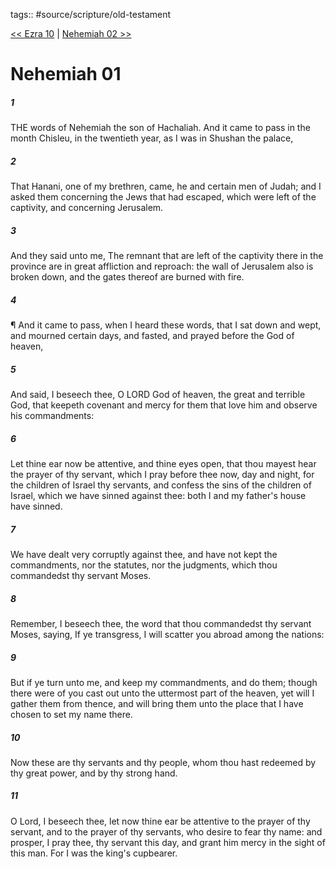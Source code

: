 tags:: #source/scripture/old-testament

[<< Ezra 10](source/scripture/old-testament/15_Ezra/Ezra_10.md) | [Nehemiah 02 >>](source/scripture/old-testament/16_Nehemiah/Nehemiah_02.md)

# Nehemiah 01

##### 1

THE words of Nehemiah the son of Hachaliah. And it came to pass in the month Chisleu, in the twentieth year, as I was in Shushan the palace,

##### 2

That Hanani, one of my brethren, came, he and certain men of Judah; and I asked them concerning the Jews that had escaped, which were left of the captivity, and concerning Jerusalem.

##### 3

And they said unto me, The remnant that are left of the captivity there in the province are in great affliction and reproach: the wall of Jerusalem also is broken down, and the gates thereof are burned with fire.

##### 4

¶ And it came to pass, when I heard these words, that I sat down and wept, and mourned certain days, and fasted, and prayed before the God of heaven,

##### 5

And said, I beseech thee, O LORD God of heaven, the great and terrible God, that keepeth covenant and mercy for them that love him and observe his commandments:

##### 6

Let thine ear now be attentive, and thine eyes open, that thou mayest hear the prayer of thy servant, which I pray before thee now, day and night, for the children of Israel thy servants, and confess the sins of the children of Israel, which we have sinned against thee: both I and my father's house have sinned.

##### 7

We have dealt very corruptly against thee, and have not kept the commandments, nor the statutes, nor the judgments, which thou commandedst thy servant Moses.

##### 8

Remember, I beseech thee, the word that thou commandedst thy servant Moses, saying, If ye transgress, I will scatter you abroad among the nations:

##### 9

But if ye turn unto me, and keep my commandments, and do them; though there were of you cast out unto the uttermost part of the heaven, yet will I gather them from thence, and will bring them unto the place that I have chosen to set my name there.

##### 10

Now these are thy servants and thy people, whom thou hast redeemed by thy great power, and by thy strong hand.

##### 11

O Lord, I beseech thee, let now thine ear be attentive to the prayer of thy servant, and to the prayer of thy servants, who desire to fear thy name: and prosper, I pray thee, thy servant this day, and grant him mercy in the sight of this man. For I was the king's cupbearer.
